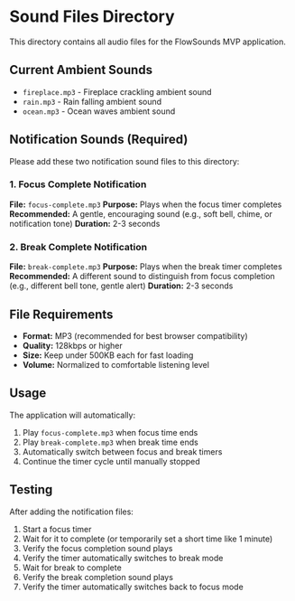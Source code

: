 # Sound Files Directory

This directory contains all audio files for the FlowSounds MVP application.

## Current Ambient Sounds

- `fireplace.mp3` - Fireplace crackling ambient sound
- `rain.mp3` - Rain falling ambient sound  
- `ocean.mp3` - Ocean waves ambient sound

## Notification Sounds (Required)

Please add these two notification sound files to this directory:

### 1. Focus Complete Notification
**File:** `focus-complete.mp3`
**Purpose:** Plays when the focus timer completes
**Recommended:** A gentle, encouraging sound (e.g., soft bell, chime, or notification tone)
**Duration:** 2-3 seconds

### 2. Break Complete Notification  
**File:** `break-complete.mp3`
**Purpose:** Plays when the break timer completes
**Recommended:** A different sound to distinguish from focus completion (e.g., different bell tone, gentle alert)
**Duration:** 2-3 seconds

## File Requirements

- **Format:** MP3 (recommended for best browser compatibility)
- **Quality:** 128kbps or higher
- **Size:** Keep under 500KB each for fast loading
- **Volume:** Normalized to comfortable listening level

## Usage

The application will automatically:
1. Play `focus-complete.mp3` when focus time ends
2. Play `break-complete.mp3` when break time ends
3. Automatically switch between focus and break timers
4. Continue the timer cycle until manually stopped

## Testing

After adding the notification files:
1. Start a focus timer
2. Wait for it to complete (or temporarily set a short time like 1 minute)
3. Verify the focus completion sound plays
4. Verify the timer automatically switches to break mode
5. Wait for break to complete
6. Verify the break completion sound plays
7. Verify the timer automatically switches back to focus mode
